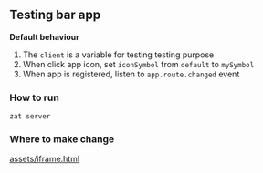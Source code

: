 ## Testing bar app

**Default behaviour**
1. The `client` is a variable for testing testing purpose
2. When click app icon, set `iconSymbol` from `default` to `mySymbol`
3. When app is registered, listen to `app.route.changed` event

### How to run

`zat server`

### Where to make change
[assets/iframe.html](https://github.com/josh-mo/test-bar-app/blob/main/assets/iframe.html)
